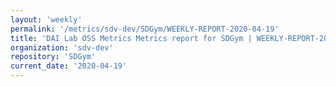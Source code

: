 ```yaml
---
layout: 'weekly'
permalink: '/metrics/sdv-dev/SDGym/WEEKLY-REPORT-2020-04-19'
title: 'DAI Lab OSS Metrics Metrics report for SDGym | WEEKLY-REPORT-2020-04-19'
organization: 'sdv-dev'
repository: 'SDGym'
current_date: '2020-04-19'
---
```

